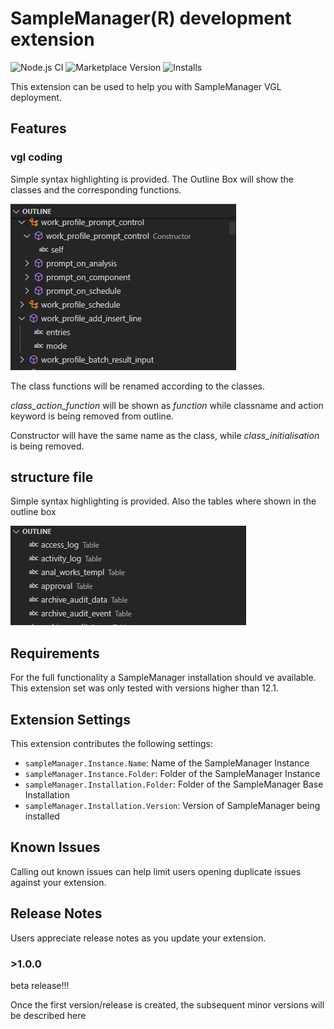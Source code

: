 # SampleManager(R) development extension
![Node.js CI](https://github.com/Sanifant/vgl-language/workflows/Node.js%20CI/badge.svg?branch=development)
![Marketplace Version](https://vsmarketplacebadge.apphb.com/version/stefanpetersen.samplemanager-tools.svg)
![Installs](https://vsmarketplacebadge.apphb.com/installs-short/stefanpetersen.samplemanager-tools.svg)

This extension can be used to help you with SampleManager VGL deployment.

## Features

### vgl coding

Simple syntax highlighting is provided.
The Outline Box will show the classes and the corresponding functions.

![Outline Box](media/vgl-outline.png)


The class functions will be renamed according to the classes.

*class_action_function* will be shown as *function* while classname and action keyword is being removed from outline.

Constructor will have the same name as the class, while *class_initialisation* is being removed.

## structure file

Simple syntax highlighting is provided.
Also the tables where shown in the outline box

![Outline Box](media/structure-outline.png)

## Requirements

For the full functionality a SampleManager installation should ve available.
This extension set was only tested with versions higher than 12.1.

## Extension Settings

This extension contributes the following settings:

* `sampleManager.Instance.Name`: Name of the SampleManager Instance
* `sampleManager.Instance.Folder`: Folder of the SampleManager Instance
* `sampleManager.Installation.Folder`: Folder of the SampleManager Base Installation
* `sampleManager.Installation.Version`: Version of SampleManager being installed

## Known Issues

Calling out known issues can help limit users opening duplicate issues against your extension.

## Release Notes

Users appreciate release notes as you update your extension.

### >1.0.0
beta release!!!

Once the first version/release is created, the subsequent minor versions will be described here
